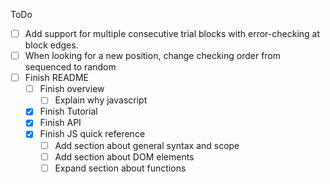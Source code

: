 ToDo

- [ ] Add support for multiple consecutive trial blocks with error-checking at block edges.
- [ ] When looking for a new position, change checking order from sequenced to random
- [ ] Finish README
  - [ ] Finish overview
    - [ ] Explain why javascript
  - [X] Finish Tutorial
  - [X] Finish API
  - [X] Finish JS quick reference
    - [ ] Add section about general syntax and scope
    - [ ] Add section about DOM elements
    - [ ] Expand section about functions
